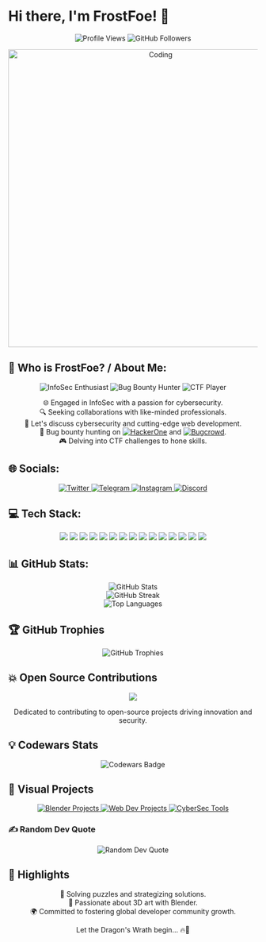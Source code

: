 # Hi there, I'm FrostFoe! 👋

<p align="center">
  <img src="https://komarev.com/ghpvc/?username=FrostFoe&style=flat-square&color=blue" alt="Profile Views">
  <img src="https://img.shields.io/github/followers/FrostFoe?label=Follow&style=social" alt="GitHub Followers">
</p>

<p align="center">
  <img src="https://user-images.githubusercontent.com/99184393/157828739-373d24b3-0d27-4dd2-baba-7d1ab10b4d56.gif" alt="Coding" width="600">
</p>

## 💫 Who is FrostFoe? / About Me:

<p align="center">
  <img src="https://img.shields.io/badge/InfoSec-Enthusiast-blueviolet?style=for-the-badge&logoColor=white" alt="InfoSec Enthusiast">
  <img src="https://img.shields.io/badge/Bug%20Bounty-Hunter-brightgreen?style=for-the-badge&logoColor=white" alt="Bug Bounty Hunter">
  <img src="https://img.shields.io/badge/CTF-Player-yellow?style=for-the-badge&logoColor=white" alt="CTF Player">
</p>

<p align="center">
  🌐 Engaged in InfoSec with a passion for cybersecurity.<br>
  🔍 Seeking collaborations with like-minded professionals.<br>
  💬 Let's discuss cybersecurity and cutting-edge web development.<br>
  🐞 Bug bounty hunting on <a href="https://hackerone.com/FrostFoe?type=user"><img src="https://img.shields.io/badge/HackerOne-Profile-brightgreen?style=for-the-badge&logo=hackerone&logoColor=white" alt="HackerOne"></a> and <a href="https://bugcrowd.com/FrostFoe"><img src="https://img.shields.io/badge/Bugcrowd-Profile-brightgreen?style=for-the-badge&logo=bugcrowd&logoColor=white" alt="Bugcrowd"></a>.<br>
  🎮 Delving into CTF challenges to hone skills.
</p>

## 🌐 Socials:
<p align="center">
  <a href="https://twitter.com/FrostFoe">
    <img src="https://img.shields.io/badge/Twitter-%231DA1F2.svg?style=for-the-badge&logo=Twitter&logoColor=white" alt="Twitter">
  </a>
  <a href="https://t.me/FrostFoe">
    <img src="https://img.shields.io/badge/Telegram-%232CA5E0.svg?style=for-the-badge&logo=Telegram&logoColor=white" alt="Telegram">
  </a>
  <a href="https://www.instagram.com/FrostFoe/">
    <img src="https://img.shields.io/badge/Instagram-%23E4405F.svg?style=for-the-badge&logo=Instagram&logoColor=white" alt="Instagram">
  </a>
  <a href="https://discordapp.com/users/1234567890">
    <img src="https://img.shields.io/badge/Discord-%237289DA.svg?style=for-the-badge&logo=Discord&logoColor=white" alt="Discord">
  </a>
</p>

## 💻 Tech Stack:
<p align="center">
  <img src="https://img.shields.io/badge/node.js-6DA55F?style=for-the-badge&logo=node.js&logoColor=white">
  <img src="https://img.shields.io/badge/javascript-%23323330.svg?style=for-the-badge&logo=javascript&logoColor=%23F7DF1E">
  <img src="https://img.shields.io/badge/css3-%231572B6.svg?style=for-the-badge&logo=css3&logoColor=white">
  <img src="https://img.shields.io/badge/html5-%23E34F26.svg?style=for-the-badge&logo=html5&logoColor=white">
  <img src="https://img.shields.io/badge/python-3670A0?style=for-the-badge&logo=python&logoColor=white">
  <img src="https://img.shields.io/badge/php-%23777BB4.svg?style=for-the-badge&logo=php&logoColor=white">
  <img src="https://img.shields.io/badge/shell_script-%23121011.svg?style=for-the-badge&logo=gnu-bash&logoColor=white">
  <img src="https://img.shields.io/badge/Cloudflare-F38020?style=for-the-badge&logo=Cloudflare&logoColor=white">
  <img src="https://img.shields.io/badge/express.js-%23404d59.svg?style=for-the-badge&logo=express&logoColor=%2361DAFB">
  <img src="https://img.shields.io/badge/NPM-%23000000.svg?style=for-the-badge&logo=npm&logoColor=white">
  <img src="https://img.shields.io/badge/threejs-black?style=for-the-badge&logo=three.js&logoColor=white">
  <img src="https://img.shields.io/badge/MongoDB-%234ea94b.svg?style=for-the-badge&logo=mongodb&logoColor=white">
  <img src="https://img.shields.io/badge/blender-%23F5792A.svg?style=for-the-badge&logo=blender&logoColor=white">
  <img src="https://img.shields.io/badge/TensorFlow-%23FF6F00.svg?style=for-the-badge&logo=TensorFlow&logoColor=white">
  <img src="https://img.shields.io/badge/Linux-FCC624?style=for-the-badge&logo=linux&logoColor=black">
</p>

## 📊 GitHub Stats:
<p align="center">
  <img src="https://github-readme-stats.vercel.app/api?username=FrostFoe&theme=radical&hide_border=true&show_icons=true&count_private=true" alt="GitHub Stats"><br>
  <img src="https://github-readme-streak-stats.herokuapp.com/?user=FrostFoe&theme=radical&hide_border=true" alt="GitHub Streak"><br>
  <img src="https://github-readme-stats.vercel.app/api/top-langs/?username=FrostFoe&theme=radical&hide_border=true&layout=compact" alt="Top Languages">
</p>

## 🏆 GitHub Trophies
<p align="center">
  <img src="https://github-profile-trophy.vercel.app/?username=FrostFoe&theme=radical&no-frame=true&margin-w=15&margin-h=15" alt="GitHub Trophies">
</p>

## 💥 Open Source Contributions
<p align="center">
  <img src="https://img.shields.io/badge/Open%20Source%20Contributions-blue?style=for-the-badge">
</p>
<p align="center">
  Dedicated to contributing to open-source projects driving innovation and security.
</p>

## 💡 Codewars Stats
<p align="center">
  <img src="https://www.codewars.com/users/FrostFoe/badges/large" alt="Codewars Badge">
</p>

## 🎨 Visual Projects
<p align="center">
  <a href="https://github.com/FrostFoe/Blender-Projects">
    <img src="https://img.shields.io/badge/Blender-Projects-orange?style=for-the-badge&logo=blender&logoColor=white" alt="Blender Projects">
  </a>
  <a href="https://github.com/FrostFoe/Web-Dev-Projects">
    <img src="https://img.shields.io/badge/Web%20Dev%20Projects-green?style=for-the-badge&logo=javascript&logoColor=white" alt="Web Dev Projects">
  </a>
  <a href="https://github.com/FrostFoe/CyberSec-Tools">
    <img src="https://img.shields.io/badge/CyberSec-Tools-red?style=for-the-badge&logo=shield&logoColor=white" alt="CyberSec Tools">
  </a>
</p>

### ✍️ Random Dev Quote
<p align="center">
  <img src="https://quotes-github-readme.vercel.app/api?type=horizontal&theme=radical" alt="Random Dev Quote">
</p>

## 🌟 Highlights
<p align="center">
  🧩 Solving puzzles and strategizing solutions.<br>
  🎨 Passionate about 3D art with Blender.<br>
  🌍 Committed to fostering global developer community growth.
</p>

<p align="center">
  Let the Dragon's Wrath begin... 🔥🐉
</p>
